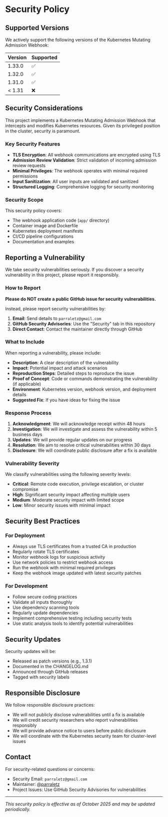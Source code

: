 # Security Policy

## Supported Versions

We actively support the following versions of the Kubernetes Mutating Admission Webhook:

| Version | Supported          |
| ------- | ------------------ |
| 1.33.0  | :white_check_mark: |
| 1.32.0  | :white_check_mark: |
| 1.31.0  | :white_check_mark: |
| < 1.31  | :x:                |

## Security Considerations

This project implements a Kubernetes Mutating Admission Webhook that intercepts and modifies Kubernetes resources. Given its privileged position in the cluster, security is paramount.

### Key Security Features

- **TLS Encryption**: All webhook communications are encrypted using TLS
- **Admission Review Validation**: Strict validation of incoming admission review requests
- **Minimal Privileges**: The webhook operates with minimal required permissions
- **Input Sanitization**: All user inputs are validated and sanitized
- **Structured Logging**: Comprehensive logging for security monitoring

### Security Scope

This security policy covers:

- The webhook application code (`app/` directory)
- Container image and Dockerfile
- Kubernetes deployment manifests
- CI/CD pipeline configurations
- Documentation and examples

## Reporting a Vulnerability

We take security vulnerabilities seriously. If you discover a security vulnerability in this project, please report it responsibly.

### How to Report

**Please do NOT create a public GitHub issue for security vulnerabilities.**

Instead, please report security vulnerabilities by:

1. **Email**: Send details to `parraletz@gmail.com`
2. **GitHub Security Advisories**: Use the "Security" tab in this repository
3. **Direct Contact**: Contact the maintainer directly through GitHub

### What to Include

When reporting a vulnerability, please include:

- **Description**: A clear description of the vulnerability
- **Impact**: Potential impact and attack scenarios
- **Reproduction Steps**: Detailed steps to reproduce the issue
- **Proof of Concept**: Code or commands demonstrating the vulnerability (if applicable)
- **Environment**: Kubernetes version, webhook version, and deployment details
- **Suggested Fix**: If you have ideas for fixing the issue

### Response Process

1. **Acknowledgment**: We will acknowledge receipt within 48 hours
2. **Investigation**: We will investigate and assess the vulnerability within 5 business days
3. **Updates**: We will provide regular updates on our progress
4. **Resolution**: We aim to resolve critical vulnerabilities within 30 days
5. **Disclosure**: We will coordinate public disclosure after a fix is available

### Vulnerability Severity

We classify vulnerabilities using the following severity levels:

- **Critical**: Remote code execution, privilege escalation, or cluster compromise
- **High**: Significant security impact affecting multiple users
- **Medium**: Moderate security impact with limited scope
- **Low**: Minor security issues with minimal impact

## Security Best Practices

### For Deployment

- Always use TLS certificates from a trusted CA in production
- Regularly rotate TLS certificates
- Monitor webhook logs for suspicious activity
- Use network policies to restrict webhook access
- Run the webhook with minimal required privileges
- Keep the webhook image updated with latest security patches

### For Development

- Follow secure coding practices
- Validate all inputs thoroughly
- Use dependency scanning tools
- Regularly update dependencies
- Implement comprehensive testing including security tests
- Use static analysis tools to identify potential vulnerabilities

## Security Updates

Security updates will be:

- Released as patch versions (e.g., 1.3.1)
- Documented in the CHANGELOG.md
- Announced through GitHub releases
- Tagged with security labels

## Responsible Disclosure

We follow responsible disclosure practices:

- We will not publicly disclose vulnerabilities until a fix is available
- We will credit security researchers who report vulnerabilities responsibly
- We will provide advance notice to users before public disclosure
- We will coordinate with the Kubernetes security team for cluster-level issues

## Contact

For security-related questions or concerns:

- Security Email: `parraletz@gmail.com`
- Maintainer: [@parraletz](https://github.com/parraletz)
- Project Issues: Use GitHub Security Advisories for vulnerabilities

---

_This security policy is effective as of October 2025 and may be updated periodically._
